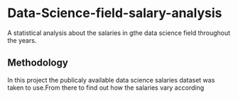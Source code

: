 # Data-Science-field-salary-analysis
A statistical analysis about the salaries in gthe data science field throughout the years. 
## Methodology
In this project the publicaly available data science salaries dataset was taken to use.From there to find out how the salaries vary 
according
